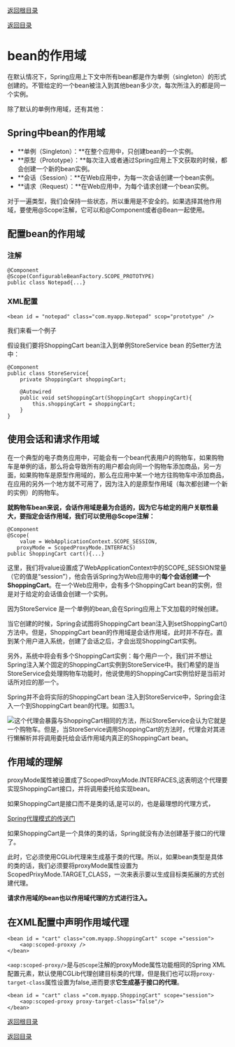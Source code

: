 [返回根目录](/README.md)

[返回目录](../README.md)


# bean的作用域

在默认情况下，Spring应用上下文中所有bean都是作为单例（singleton）的形式创建的。不管给定的一个bean被注入到其他bean多少次，每次所注入的都是同一个实例。

除了默认的单例作用域，还有其他：

## Spring中bean的作用域

* **单例（Singleton）：**在整个应用中，只创建bean的一个实例。
* **原型（Prototype）：**每次注入或者通过Spring应用上下文获取的时候，都会创建一个新的bean实例。
* **会话（Session）：**在Web应用中，为每一次会话创建一个bean实例。
* **请求（Request）：**在Web应用中，为每个请求创建一个bean实例。

对于一遍类型，我们会保持一些状态，所以重用是不安全的。如果选择其他作用域，要使用@Scope注解，它可以和@Component或者@Bean一起使用。

## 配置bean的作用域

### 注解

```
@Component
@Scope(ConfigurableBeanFactory.SCOPE_PROTOTYPE)
public class Notepad{...}
```

### XML配置

```
<bean id = "notepad" class="com.myapp.Notepad" scop="prototype" />
```

我们来看一个例子

假设我们要将ShoppingCart bean注入到单例StoreService bean 的Setter方法中：

```
@Component
public class StoreService{
    private ShoppingCart shoppingCart;

    @Autowired
    public void setShoppingCart(ShoppingCart shoppingCart){
        this.shoppingCart = shoppingCart;
    }
}
```

## 使用会话和请求作用域

在一个典型的电子商务应用中，可能会有一个bean代表用户的购物车，如果购物车是单例的话，那么将会导致所有的用户都会向同一个购物车添加商品，另一方面，如果购物车是原型作用域的，那么在应用中某一个地方往购物车中添加商品，在应用的另外一个地方就不可用了，因为注入的是原型作用域（每次都创建一个新的实例）的购物车。

**就购物车bean来说，会话作用域是最为合适的，因为它与给定的用户关联性最大，要指定会话作用域，我们可以使用@Scope注解：**

```
@Component
@Scope(
    value = WebApplicationContext.SCOPE_SESSION,
   proxyMode = ScopedProxyMode.INTERFACS)
public ShoppingCart cart(){...}
```

这里，我们将value设置成了WebApplicationContext中的SCOPE\_SESSION常量（它的值是“session”），他会告诉Spring为Web应用中的**每个会话创建一个ShoppingCart**。在一个Web应用中，会有多个ShoppingCart bean的实例，但是对于给定的会话值会创建一个实例。

因为StoreService 是一个单例的bean,会在Spring应用上下文加载的时候创建。

当它创建的时候，Spring会试图将ShoppingCart bean注入到setShoppingCart\(\)方法中。但是，ShoppingCart bean的作用域是会话作用域，此时并不存在。直到某个用户进入系统，创建了会话之后，才会出现ShoppingCart实例。

另外，系统中将会有多个ShoppingCart实例：每个用户一个，我们并不想让Spring注入某个固定的ShoppingCart实例到StoreService中。我们希望的是当StoreService会处理购物车功能时，他说使用的ShoppingCart实例恰好是当前对话所对应的那一个。

Spring并不会将实际的ShoppingCart bean 注入到StoreService中，Spring会注入一个到ShoppingCart bean的代理。如图3.1。

![](/assets/import02.png)这个代理会暴露与ShoppingCart相同的方法，所以StoreService会认为它就是一个购物车。但是，当StoreService调用ShoppingCart的方法时，代理会对其进行懒解析并将调用委托给会话作用域内真正的ShoppingCart bean。

## 作用域的理解

proxyMode属性被设置成了ScopedProxyMode.INTERFACES,这表明这个代理要实现ShoppingCart接口，并将调用委托给实现bean。

如果ShoppingCart是接口而不是类的话,是可以的，也是最理想的代理方式，

[Spring代理模式的传送门](/chapter02/springProxy.md)

如果ShoppingCart是一个具体的类的话，Spring就没有办法创建基于接口的代理了。

此时，它必须使用CGLib代理来生成基于类的代理。所以，如果bean类型是具体的类的话，我们必须要将proxyMode属性设置为ScopedPrixyMode.TARGET\_CLASS，一次来表示要以生成目标类拓展的方式创建代理。

**请求作用域的bean也以作用域代理的方式进行注入。**

## 在XML配置中声明作用域代理

```
<bean id = "cart" class="com.myapp.ShoppingCart" scope ="session">
    <aop:scoped-proxxy />
</bean>
```

`<aop:scoped-proxy/>`是与`@Scope`注解的proxyMode属性功能相同的Spring XML 配置元素，默认使用CGLib代理创建目标类的代理，但是我们也可以将`proxy-target-class`属性设置为false,进而要求**它生成基于接口的代理**。

```
<bean id = "cart" class ="com.myapp.ShoppingCart" scope="session">
    <aop:scoped-proxy proxy-target-class="false"/>
</bean>
```

[返回根目录](/README.md)

[返回目录](../README.md)

